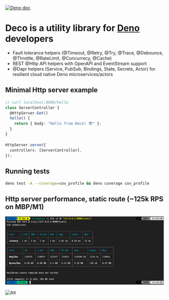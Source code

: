 [![Deno doc](https://doc.deno.land/badge.svg)](https://doc.deno.land/https/deno.land/x/deco/mod.ts)

# Deco is a utility library for [Deno](https://deno.land) developers

- Fault tolerance helpers (@Timeout, @Retry, @Try, @Trace, @Debounce, @Throttle,
  @RateLimit, @Concurrecy, @Cache)
- REST @Http API helpers with OpenAPI and EventStream support
- @Dapr helpers (Service, PubSub, Bindings, State, Secrets, Actor) for resilient
  cloud native Deno microservices/actors

## Minimal Http server example

```typescript
// curl localhost:8080/hello
class ServerController {
  @HttpServer.Get()
  hello() {
    return { body: "Hello from Deco! 😎" };
  }
}

HttpServer.serve({
  controllers: [ServerController],
});
```

## Running tests

```sh
deno test -A --coverage=cov_profile && deno coverage cov_profile
```

## Http server performance, static route (~125k RPS on MBP/M1)

![Http server benchmark](images/bench.png)

![Alt](https://repobeats.axiom.co/api/embed/65f6f2f7d5aacd6dd7e28591bd3878d151d34f6a.svg "Repobeats analytics image")
